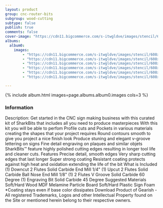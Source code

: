 ```yaml
---
layout: product
group: cnc-router-bits
subgroup: wood-cutting
subtype: false
publish: true
comments: false
cover-image: "https://cdn11.bigcommerce.com/s-itwgldve/images/stencil/608x608/products/4163/8688/3160-kit_3d_sign_maker_cnc_bit_kit_v2__32251__28908.1675310629.png?c=2"
albums:
  album0:
    images:
        - "https://cdn11.bigcommerce.com/s-itwgldve/images/stencil/608x608/products/4163/8688/3160-kit_3d_sign_maker_cnc_bit_kit_v2__32251__28908.1675310629.png?c=2"
        - "https://cdn11.bigcommerce.com/s-itwgldve/images/stencil/608x608/products/4163/8686/SB-2014-NS_box__66681.1575316613__30213.1675310629.jpg?c=2"
        - "https://cdn11.bigcommerce.com/s-itwgldve/images/stencil/608x608/products/4163/8672/sb_1518_ns_g_w_1__83818.1675310629.png?c=2"
        - "https://cdn11.bigcommerce.com/s-itwgldve/images/stencil/608x608/products/4163/8330/SB-3060__31174.1576258071.1280.1280__88472.1675310629.jpg?c=2"
        - "https://cdn11.bigcommerce.com/s-itwgldve/images/stencil/608x608/products/4163/8708/sb_4502545_ns_g_w_1__97654.1675310630.png?c=2"
        - "https://cdn11.bigcommerce.com/s-itwgldve/images/stencil/608x608/products/4163/8670/sharkbit_tray_1__13091.1579725188__48118.1675310629.jpg?c=2"

---
```


{% include album.html images=page.albums.album0.images cols=3 %}

### Information

Description:
 Get started in the CNC sign making business with this curated kit of SharkBits that includes all you need to produce masterpieces  With this kit you will be able to perfom  Profile cuts and Pockets in various materials creating the shapes that your project requires Round contours smooth to give you project a nice finish look Produce stuning and elegant v-groove lettering on signs Fine detail engraving on plaques and similar objets   SharkBits™ feature highly polished cutting edges resulting in longer tool life and cleaner cuts.  Features  Precise detail, smooth edges Very sharp cutting edges that last longer Super strong coating Resistant coating protects against high heat and oxidation extending the life of the bit  What is Included  (1) Downcut 2 Flutes Solid Carbide End Mill 1/4" (1) Upcut 2 Flutes Solid Carbide Ball Nose End Mill 1/8" (1) 2 Flutes V Groove Solid Carbide 60 Degree (1) Engraving Bit Solid Carbide 45 Degree  Suggested Materials   Soft/Hard Wood MDF Melamine Particle Board Soft/Hard Plastic Sign Foam   *Coating stays even if base color dissipates Download Product of Gearish - All registered Trademarks, Logos and other Intellectual Property found on the Site or mentioned herein belong to their respective owners.  

